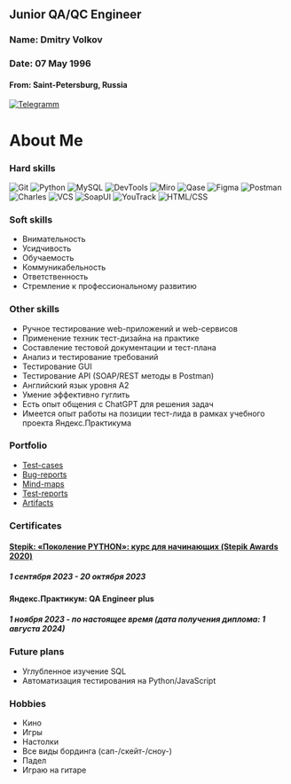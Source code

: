 ## Junior QA/QC Engineer
### Name: Dmitry Volkov
### Date: 07 May 1996
#### From: Saint-Petersburg, Russia

[![Telegramm](https://img.shields.io/badge/telegram-black?style=for-the-badge&logo=telegram)](https://t.me/GorgeousQA)

# About Me

### Hard skills
![Git](https://img.shields.io/badge/Git-black?style=for-the-badge&logo=git)
![Python](https://img.shields.io/badge/Python-black?style=for-the-badge&logo=python)
![MySQL](https://img.shields.io/badge/sql-black?style=for-the-badge&logo=mysql)
![DevTools](https://img.shields.io/badge/DevTools-black?style=for-the-badge&logo=googlechrome)
![Miro](https://img.shields.io/badge/Miro-black?style=for-the-badge&logo=miro)
![Qase](https://img.shields.io/badge/Qase-black?style=for-the-badge&logo=qase&logoColor=286efa)
![Figma](https://img.shields.io/badge/Figma-black?style=for-the-badge&logo=figma)
![Postman](https://img.shields.io/badge/Postman-black?style=for-the-badge&logo=postman)
![Charles](https://img.shields.io/badge/Charles-black?style=for-the-badge&logo=charles)
![VCS](https://img.shields.io/badge/VCS-black?style=for-the-badge&logo=visualstudio&logoColor=blue)
![SoapUI](https://img.shields.io/badge/SoapUI-black?style=for-the-badge&logo=soapui)
![YouTrack](https://img.shields.io/badge/YouTrack-black?style=for-the-badge&logo=youtrack)
![HTML/CSS](https://img.shields.io/badge/HTML/CSS-black?style=for-the-badge&logo=null)

### Soft skills
- Внимательность
- Усидчивость
- Обучаемость
- Коммуникабельность
- Ответственность
- Стремление к профессиональному развитию

### Other skills

- Ручное тестирование web-приложений и web-сервисов
- Применение техник тест-дизайна на практике
- Составление тестовой документации и тест-плана
- Анализ и тестирование требований
- Тестирование GUI
- Тестирование API (SOAP/REST методы в Postman)
- Английский язык уровня А2
- Умение эффективно гуглить
- Есть опыт общения с ChatGPT для решения задач
- Имеется опыт работы на позиции тест-лида в рамках учебного проекта Яндекс.Практикума 

### Portfolio
- [Test-cases](https://github.com/GorgeousTV/Test-cases)
- [Bug-reports](https://github.com/GorgeousTV/Bug-reports)
- [Mind-maps](https://github.com/GorgeousTV/Mind-maps)
- [Test-reports](https://github.com/GorgeousTV/Test-reports)
- [Artifacts](https://github.com/GorgeousTV/Artifacts)

### Certificates
#### [Stepik: «Поколение PYTHON»: курс для начинающих (Stepik Awards 2020)](https://stepik.org/cert/2190910?lang=en)
##### 1 сентября 2023 - 20 октября 2023
#### Яндекс.Практикум: QA Engineer plus
##### 1 ноября 2023 - по настоящее время (дата получения диплома: 1 августа 2024)

### Future plans
- Углубленное изучение SQL
- Автоматизация тестирования на Python/JavaScript

### Hobbies
- Кино
- Игры
- Настолки
- Все виды бординга (сап-/скейт-/сноу-)
- Падел
- Играю на гитаре